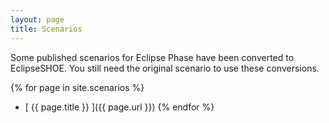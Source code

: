 ```yaml
---
layout: page
title: Scenarios
---
```


Some published scenarios for Eclipse Phase have been converted to EclipseSHOE. You still need the original scenario to use these conversions.

{% for page in site.scenarios %}
  * [ {{ page.title }} ]({{ page.url }})
{% endfor %}